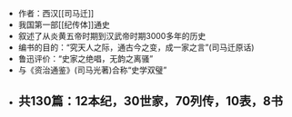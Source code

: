 - 作者：西汉[[司马迁]]
- 我国第一部[[纪传体]]通史
- 叙述了从炎黄五帝时期到汉武帝时期3000多年的历史
- 编书的目的：“究天人之际，通古今之变，成一家之言”(司马迁原话)
- 鲁迅评价：“史家之绝唱，无韵之离骚”
- 与《资治通鉴》(司马光著)合称“史学双璧”
- 共130篇：12本纪，30世家，70列传，10表，8书
	-
